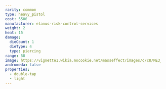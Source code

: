 ```yaml
---
rarity: common
type: heavy_pistol
cost: 5500
manufacturer: elanus-risk-control-services
weight: 2
heat: 15
damage:
  dieCount: 1
  dieType: 4
  type: piercing
range: 50
image: https://vignette1.wikia.nocookie.net/masseffect/images/c/c8/ME3_Predator_Heavy_Pistol.png/revision/latest?cb=20120317185446
andromeda: false
properties:
  - double-tap
  - light
---
```

